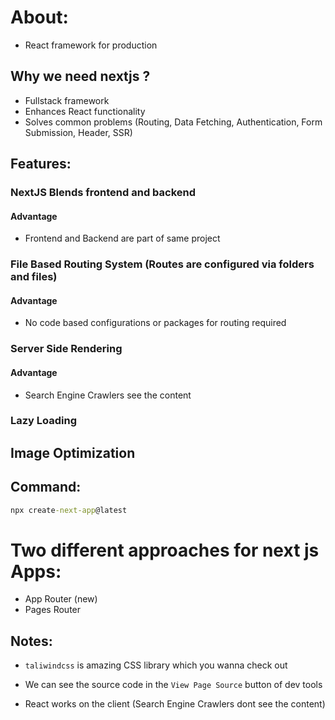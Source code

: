 # About:

- React framework for production

## Why we need nextjs ?

- Fullstack framework
- Enhances React functionality
- Solves common problems (Routing, Data Fetching, Authentication, Form Submission, Header, SSR)

## Features:

### NextJS Blends frontend and backend

#### Advantage

- Frontend and Backend are part of same project

### File Based Routing System (Routes are configured via folders and files)

#### Advantage

- No code based configurations or packages for routing required

### Server Side Rendering

#### Advantage

- Search Engine Crawlers see the content

### Lazy Loading

## Image Optimization

## Command:

```cmd
npx create-next-app@latest
```

# Two different approaches for next js Apps:

- App Router (new)
- Pages Router

## Notes:

- `taliwindcss` is amazing CSS library which you wanna check out
- We can see the source code in the `View Page Source` button of dev tools

- React works on the client (Search Engine Crawlers dont see the content)
